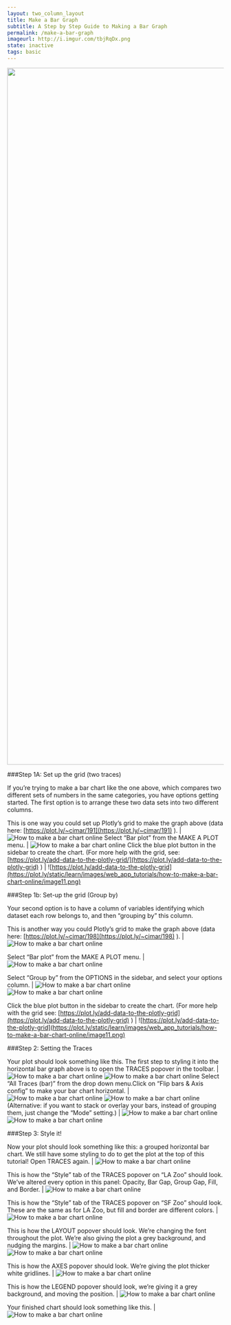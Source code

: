 ```yaml
---
layout: two_column_layout
title: Make a Bar Graph
subtitle: A Step by Step Guide to Making a Bar Graph
permalink: /make-a-bar-graph
imageurl: http://i.imgur.com/tbjRqDx.png
state: inactive
tags: basic
---
```


<div>
    <a href="https://plot.ly/~cimar/197/" target="_blank" title="LA Zoo vs SF Zoo" style="display: block; text-align: center;"><img src="https://plot.ly/~cimar/197.png" alt="LA Zoo vs SF Zoo" style="max-width: 100%;width: 1619px;"  width="1619" onerror="this.onerror=null;this.src='https://plot.ly/404.png';" /></a>
    <script data-plotly="cimar:197" src="https://plot.ly/embed.js" async></script>
</div>

###Step 1A: Set up the grid (two traces)

If you’re trying to make a bar chart like the one above, which compares two different sets of numbers in the same categories, you have options getting started.
The first option is to arrange these two data sets into two different columns.

This is one way you could set up Plotly’s grid to make the graph above (data here: [https://plot.ly/~cimar/191](https://plot.ly/~cimar/191) ). | ![How to make a bar chart online](https://plot.ly/static/learn/images/web_app_tutorials/how-to-make-a-bar-chart-online/image15.png)
Select “Bar plot” from the MAKE A PLOT menu. | ![How to make a bar chart online](https://plot.ly/static/learn/images/web_app_tutorials/how-to-make-a-bar-chart-online/image02.png)
Click the blue plot button in the sidebar to create the chart.  (For more help with the grid, see: [https://plot.ly/add-data-to-the-plotly-grid/](https://plot.ly/add-data-to-the-plotly-grid) ) | ![https://plot.ly/add-data-to-the-plotly-grid](https://plot.ly/static/learn/images/web_app_tutorials/how-to-make-a-bar-chart-online/image11.png)

###Step 1b: Set-up the grid (Group by)

Your second option is to have a column of variables identifying which dataset each row belongs to, and then “grouping by” this column.

This is another way you could Plotly’s grid to make the graph above (data here: [https://plot.ly/~cimar/198](https://plot.ly/~cimar/198) ). | ![How to make a bar chart online](https://plot.ly/static/learn/images/web_app_tutorials/how-to-make-a-bar-chart-online/image21.png)

Select “Bar plot” from the MAKE A PLOT menu.  |  ![How to make a bar chart online](https://plot.ly/static/learn/images/web_app_tutorials/how-to-make-a-bar-chart-online/image19.png)

Select “Group by” from the OPTIONS in the sidebar, and select your options column. | ![How to make a bar chart online](https://plot.ly/static/learn/images/web_app_tutorials/how-to-make-a-bar-chart-online/image12.png) ![How to make a bar chart online](https://plot.ly/static/learn/images/web_app_tutorials/how-to-make-a-bar-chart-online/image06.png)

Click the blue plot button in the sidebar to create the chart.  (For more help with the grid see: [https://plot.ly/add-data-to-the-plotly-grid](https://plot.ly/add-data-to-the-plotly-grid) ) | ![https://plot.ly/add-data-to-the-plotly-grid](https://plot.ly/static/learn/images/web_app_tutorials/how-to-make-a-bar-chart-online/image11.png)

###Step 2: Setting the Traces

Your plot should look something like this.  The first step to styling it into the horizontal bar graph above is to open the TRACES popover in the toolbar. | ![How to make a bar chart online](https://plot.ly/static/learn/images/web_app_tutorials/how-to-make-a-bar-chart-online/image20.png) ![How to make a bar chart online](https://plot.ly/online-graphing/wp-content/uploads/2015/01/Screen-Shot-2015-02-04-at-12.15.14-PM.png)
Select &#8220;All Traces (bar)&#8221; from the drop down menu.Click on &#8220;Flip bars &amp; Axis config&#8221; to make your bar chart horizontal. | ![How to make a bar chart online](https://plot.ly/online-graphing/wp-content/uploads/2015/01/Screen-Shot-2015-02-04-at-1.11.32-PM.png) ![How to make a bar chart online](https://plot.ly/online-graphing/wp-content/uploads/2015/01/Screen-Shot-2015-02-04-at-1.16.58-PM.png) 
(Alternative: if you want to stack or overlay your bars, instead of grouping them, just change the &#8220;Mode&#8221; setting.) | ![How to make a bar chart online](https://plot.ly/static/learn/images/web_app_tutorials/how-to-make-a-bar-chart-online/image04.png) ![How to make a bar chart online](https://plot.ly/static/learn/images/web_app_tutorials/how-to-make-a-bar-chart-online/image23.png)

###Step 3: Style it!

Now your plot should look something like this: a grouped horizontal bar chart. We still have some styling to do to get the plot at the top of this tutorial! Open TRACES again. | ![How to make a bar chart online](https://plot.ly/static/learn/images/web_app_tutorials/how-to-make-a-bar-chart-online/image00.png)

This is how the “Style” tab of the TRACES popover on “LA Zoo” should look. We’ve altered every option in this panel: Opacity, Bar Gap, Group Gap, Fill, and Border. | ![How to make a bar chart online](https://plot.ly/online-graphing/wp-content/uploads/2015/01/Screen-Shot-2015-02-04-at-2.43.14-PM.png)

This is how the “Style” tab of the TRACES popover on “SF Zoo” should look. These are the same as for LA Zoo, but fill and border are different colors. | ![How to make a bar chart online](https://plot.ly/online-graphing/wp-content/uploads/2015/01/Screen-Shot-2015-02-04-at-2.44.18-PM.png)

This is how the LAYOUT popover should look. We’re changing the font throughout the plot.  We’re also giving the plot a grey background, and nudging the margins. | ![How to make a bar chart online](https://plot.ly/static/learn/images/web_app_tutorials/how-to-make-a-bar-chart-online/image07.png) ![How to make a bar chart online](https://plot.ly/static/learn/images/web_app_tutorials/how-to-make-a-bar-chart-online/image13.png)

This is how the AXES popover should look.  We’re giving the plot thicker white gridlines. | ![How to make a bar chart online](https://plot.ly/online-graphing/wp-content/uploads/2015/01/Screen-Shot-2015-02-04-at-2.51.27-PM.png)

This is how the LEGEND popover should look, we’re giving it a grey background, and moving the position. | ![How to make a bar chart online](https://plot.ly/online-graphing/wp-content/uploads/2015/01/Screen-Shot-2015-02-04-at-2.56.11-PM.png)

Your finished chart should look something like this. | ![How to make a bar chart online](https://plot.ly/static/learn/images/web_app_tutorials/how-to-make-a-bar-chart-online/image22.png)

